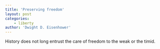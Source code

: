```yaml
---
title: 'Preserving freedom'
layout: post
categories:
    - liberty
author: 'Dwight D. Eisenhower'
---
```


History does not long entrust the care of freedom to the weak or the timid.